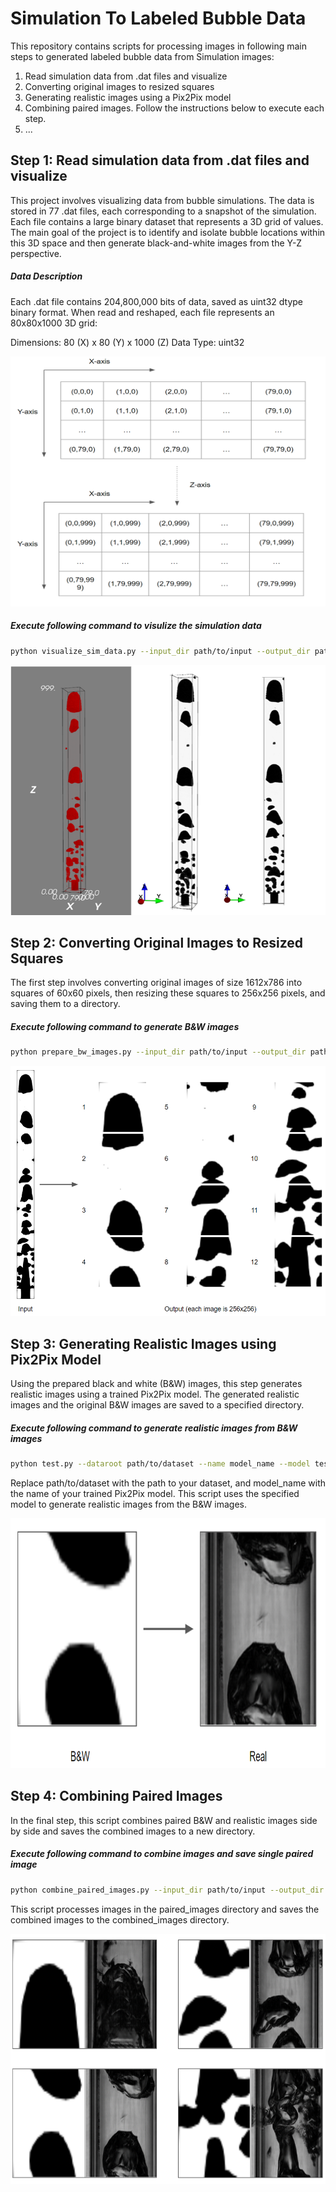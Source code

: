 # Simulation To Labeled Bubble Data

This repository contains scripts for processing images in following main steps to generated labeled bubble data from Simulation images: 
1) Read simulation data from .dat files and visualize
2) Converting original images to resized squares
3) Generating realistic images using a Pix2Pix model 
4) Combining paired images. Follow the instructions below to execute each step.
5) ...

## Step 1: Read simulation data from .dat files and visualize

This project involves visualizing data from bubble simulations. The data is stored in 77 .dat files, each corresponding to a snapshot of the simulation. Each file contains a large binary dataset that represents a 3D grid of values. The main goal of the project is to identify and isolate bubble locations within this 3D space and then generate black-and-white images from the Y-Z perspective.

##### Data Description
Each .dat file contains 204,800,000 bits of data, saved as uint32 dtype binary format. When read and reshaped, each file represents an 80x80x1000 3D grid:

Dimensions: 80 (X) x 80 (Y) x 1000 (Z)
Data Type: uint32

<img src="https://github.com/nmazda/BubbleProject/blob/main/git_imgs/sim_data_format.png" width="600" height="400">

##### Execute following command to visulize the simulation data
```bash
python visualize_sim_data.py --input_dir path/to/input --output_dir path/to/output
```

<img src="https://github.com/nmazda/BubbleProject/blob/main/git_imgs/read_visualize_sim_data.png" width="600" height="400">

## Step 2: Converting Original Images to Resized Squares

The first step involves converting original images of size 1612x786 into squares of 60x60 pixels, then resizing these squares to 256x256 pixels, and saving them to a directory.

##### Execute following command to generate B&W images
```bash
python prepare_bw_images.py --input_dir path/to/input --output_dir path/to/output
```


<img src="https://github.com/nmazda/BubbleProject/blob/main/git_imgs/original_img_to_bw_sqrs.png" width="600" height="400">


## Step 3: Generating Realistic Images using Pix2Pix Model
Using the prepared black and white (B&W) images, this step generates realistic images using a trained Pix2Pix model. The generated realistic images and the original B&W images are saved to a specified directory.

##### Execute following command to generate realistic images from B&W images
```bash
python test.py --dataroot path/to/dataset --name model_name --model test --netG unet_256 --direction AtoB --dataset_mode single --norm batch
```
Replace path/to/dataset with the path to your dataset, and model_name with the name of your trained Pix2Pix model. This script uses the specified model to generate realistic images from the B&W images.


<img src="https://github.com/nmazda/BubbleProject/blob/main/git_imgs/bw_to_realistic_img.png" width="600" height="400">

## Step 4: Combining Paired Images
In the final step, this script combines paired B&W and realistic images side by side and saves the combined images to a new directory.

##### Execute following command to combine images and save single paired image
```bash
python combine_paired_images.py --input_dir path/to/input --output_dir path/to/output
```
This script processes images in the paired_images directory and saves the combined images to the combined_images directory.


<img src="https://github.com/nmazda/BubbleProject/blob/main/git_imgs/combine_paired_imgs.png" width="600" height="400">
